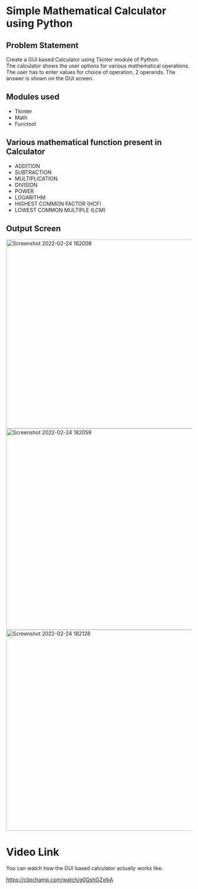# Simple Mathematical Calculator using Python
## Problem Statement
Create a GUI based Calculator using Tkinter module of Python.<br>
The calculator shows the user options for various mathematical operations. <br>
The user has to enter values for choice of operation, 2 operands. The answer is shown on the GUI screen.

## Modules used
- Tkinter
- Math
- Functool

## Various mathematical function present in Calculator
- ADDITION
- SUBTRACTION
- MULTIPLICATION
- DIVISION
- POWER
- LOGARITHM
- HIGHEST COMMON FACTOR (HCF)
- LOWEST COMMON MULTIPLE (LCM)

## Output Screen
<img width="511" alt="Screenshot 2022-02-24 182008" src="https://user-images.githubusercontent.com/76874762/155527818-3a60c1b3-66bb-4f93-9a47-bf0e3f279fe6.png">
<br>
<img width="544" alt="Screenshot 2022-02-24 182059" src="https://user-images.githubusercontent.com/76874762/155527946-82e2dc18-0364-44ff-97cd-16c158f49db1.png">
<br>
<img width="544" alt="Screenshot 2022-02-24 182128" src="https://user-images.githubusercontent.com/76874762/155527889-232ec3cb-fc25-4e4c-8b9c-28a9113a5147.png">

# Video Link
You can watch how the GUI based calculator actually works like.

https://clipchamp.com/watch/g0QshGZxIkA
